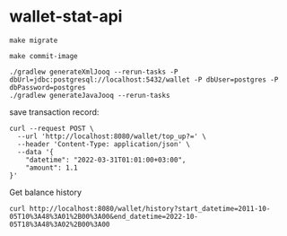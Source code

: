 # wallet-stat-api
```
make migrate
```
```
make commit-image
```
```
./gradlew generateXmlJooq --rerun-tasks -P dbUrl=jdbc:postgresql://localhost:5432/wallet -P dbUser=postgres -P dbPassword=postgres
./gradlew generateJavaJooq --rerun-tasks
```

save transaction record:
```
curl --request POST \
  --url 'http://localhost:8080/wallet/top_up?=' \
  --header 'Content-Type: application/json' \
  --data '{
	"datetime": "2022-03-31T01:01:00+03:00",
	"amount": 1.1
}'
```

Get balance history
```
curl http://localhost:8080/wallet/history?start_datetime=2011-10-05T10%3A48%3A01%2B00%3A00&end_datetime=2022-10-05T18%3A48%3A02%2B00%3A00
```